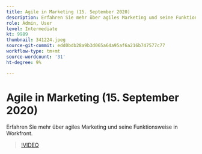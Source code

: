```yaml
---
title: Agile in Marketing (15. September 2020)
description: Erfahren Sie mehr über agiles Marketing und seine Funktionsweise in Workfront. (zwischen 60 und 160 Zeichen)
role: Admin, User
level: Intermediate
kt: 9989
thumbnail: 341224.jpeg
source-git-commit: edd0bdb28a9b3d065a64a95af6a216b747577c77
workflow-type: tm+mt
source-wordcount: '31'
ht-degree: 9%

---
```


# Agile in Marketing (15. September 2020)

Erfahren Sie mehr über agiles Marketing und seine Funktionsweise in Workfront.

>[!VIDEO](https://video.tv.adobe.com/v/341224/?quality=12&learn=on)
